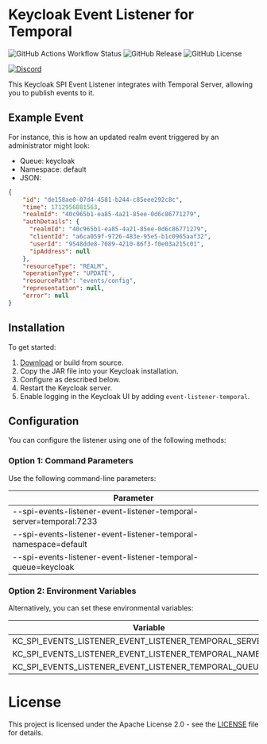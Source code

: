 # Keycloak Event Listener for Temporal

![GitHub Actions Workflow Status](https://img.shields.io/github/actions/workflow/status/InfinityFlowApp/keycloak-event-listener-temporal/release.yml)
![GitHub Release](https://img.shields.io/github/v/release/InfinityFlowApp/keycloak-event-listener-temporal)
![GitHub License](https://img.shields.io/github/license/InfinityFlowApp/keycloak-event-listener-temporal)

[![Discord](https://discordapp.com/api/guilds/1148334798524383292/widget.png?style=banner2)](https://discord.gg/SqpBQwA3)

This Keycloak SPI Event Listener integrates with Temporal Server, allowing you to publish events to it.

## Example Event

For instance, this is how an updated realm event triggered by an administrator might look:

- Queue: keycloak
- Namespace: default
- JSON:

```json
{
    "id": "de158ae0-07d4-4581-b244-c85eee292c8c",
    "time": 1712956881563,
    "realmId": "40c965b1-ea85-4a21-85ee-0d6c86771279",
    "authDetails": {
      "realmId": "40c965b1-ea85-4a21-85ee-0d6c86771279",
      "clientId": "a6ca059f-9726-483e-95e5-b1c0965aaf32",
      "userId": "9548dde8-7089-4210-86f3-f0e03a215c01",
      "ipAddress": null
    },
    "resourceType": "REALM",
    "operationType": "UPDATE",
    "resourcePath": "events/config",
    "representation": null,
    "error": null
}
```

## Installation

To get started:

1. [Download](https://github.com/InfinityFlowApp/keycloak-event-listener-temporal/releases) or build from source.
2. Copy the JAR file into your Keycloak installation.
3. Configure as described below.
4. Restart the Keycloak server.
5. Enable logging in the Keycloak UI by adding `event-listener-temporal`.


## Configuration

You can configure the listener using one of the following methods:


### Option 1: Command Parameters

Use the following command-line parameters:

| Parameter                                                          |
|--------------------------------------------------------------------|
| --spi-events-listener-event-listener-temporal-server=temporal:7233 |
| --spi-events-listener-event-listener-temporal-namespace=default    |
| --spi-events-listener-event-listener-temporal-queue=keycloak       |


### Option 2: Environment Variables

Alternatively, you can set these environmental variables:

| Variable                                                | Value         |
|---------------------------------------------------------|---------------|
| KC_SPI_EVENTS_LISTENER_EVENT_LISTENER_TEMPORAL_SERVER    | temporal:7233 |
| KC_SPI_EVENTS_LISTENER_EVENT_LISTENER_TEMPORAL_NAMESPACE | default       |
| KC_SPI_EVENTS_LISTENER_EVENT_LISTENER_TEMPORAL_QUEUE     | keycloak      |

# License
This project is licensed under the Apache License 2.0 - see the [LICENSE](LICENSE) file for details.
